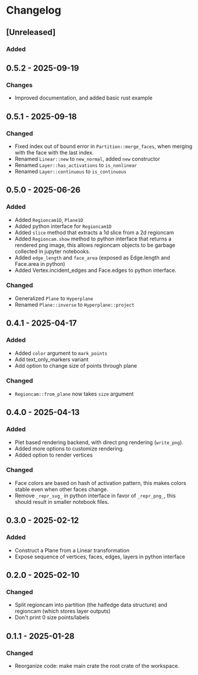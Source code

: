 # Changelog

## [Unreleased]

### Added

## 0.5.2 - 2025-09-19

### Changes

* Improved documentation, and added basic rust example


## 0.5.1 - 2025-09-18

### Changed

* Fixed index out of bound error in `Partition::merge_faces`, when merging with the face with the last index.
* Renamed `Linear::new` to `new_normal`, added `new` constructor
* Renamed `Layer::has_activations` to `is_nonlinear`
* Renamed `Layer::continuous` to `is_continuous`


## 0.5.0 - 2025-06-26

### Added

* Added `Regioncam1D`, `Plane1D`
* Added python interface for `Regioncam1D`
* Added `slice` method that extracts a 1d slice from a 2d regioncam
* Added `Regioncam.show` method to python interface that returns a rendered png image,
  this allows regioncam objects to be garbage collected in jupyter notebooks.
* Added `edge_length` and `face_area` (exposed as Edge.length and Face.area in python)
* Added Vertex.incident_edges and Face.edges to python interface.

### Changed

* Generalized `Plane` to `Hyperplane`
* Renamed `Plane::inverse` to `Hyperplane::project`


## 0.4.1 - 2025-04-17

### Added

* Added `color` argument to `mark_points`
* Add text_only_markers variant
* Add option to change size of points through plane

### Changed

* `Regioncam::from_plane` now takes `size` argument


## 0.4.0 - 2025-04-13

### Added

* Piet based rendering backend, with direct png rendering (`write_png`).
* Added more options to customize rendering.
* Added option to render vertices

### Changed

* Face colors are based on hash of activation pattern, this makes colors stable even when other faces change.
* Remove `_repr_svg_` in python interface in favor of `_repr_png_`, this should result in smaller notebook files.


## 0.3.0 - 2025-02-12

### Added

* Construct a Plane from a Linear transformation
* Expose sequence of vertices, faces, edges, layers in python interface


## 0.2.0 - 2025-02-10

### Changed

* Split regioncam into partition (the halfedge data structure) and regioncam (which stores layer outputs)
* Don't print 0 size points/labels


## 0.1.1 - 2025-01-28

### Changed

* Reorganize code: make main crate the root crate of the workspace.